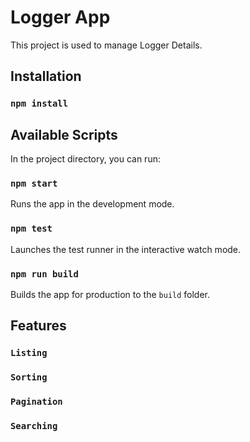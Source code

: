 # Logger App

This project is used to manage Logger Details.

## Installation

### `npm install`

## Available Scripts

In the project directory, you can run:

### `npm start`

Runs the app in the development mode.

### `npm test`

Launches the test runner in the interactive watch mode.

### `npm run build`

Builds the app for production to the `build` folder.

## Features

### `Listing`

### `Sorting`

### `Pagination`

### `Searching`

